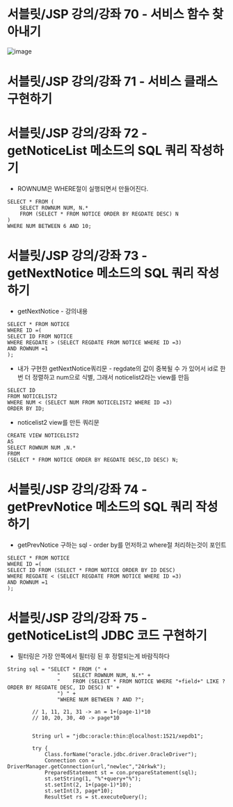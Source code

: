 # 서블릿/JSP 강의/강좌 70 - 서비스 함수 찾아내기
![image](https://user-images.githubusercontent.com/40667871/214678096-a2f9b7d9-b753-442b-b82a-d79b0a719b24.png)

# 서블릿/JSP 강의/강좌 71 - 서비스 클래스 구현하기

# 서블릿/JSP 강의/강좌 72 - getNoticeList 메소드의 SQL 쿼리 작성하기
* ROWNUM은 WHERE절이 실행되면서 만들어진다.
```
SELECT * FROM (
    SELECT ROWNUM NUM, N.*
    FROM (SELECT * FROM NOTICE ORDER BY REGDATE DESC) N
) 
WHERE NUM BETWEEN 6 AND 10;
```
# 서블릿/JSP 강의/강좌 73 - getNextNotice 메소드의 SQL 쿼리 작성하기
* getNextNotice - 강의내용
```
SELECT * FROM NOTICE
WHERE ID =(
SELECT ID FROM NOTICE
WHERE REGDATE > (SELECT REGDATE FROM NOTICE WHERE ID =3)
AND ROWNUM =1
);
```
* 내가 구현한 getNextNotice쿼리문 - regdate의 값이 중복될 수 가 있어서 id로 한번 더 정렬하고 num으로 식별, 그래서 noticelist2라는 view를 만듬
```
SELECT ID
FROM NOTICELIST2
WHERE NUM < (SELECT NUM FROM NOTICELIST2 WHERE ID =3)
ORDER BY ID;
```
* noticelist2 view를 만든 쿼리문
```
CREATE VIEW NOTICELIST2
AS
SELECT ROWNUM NUM ,N.*
FROM
(SELECT * FROM NOTICE ORDER BY REGDATE DESC,ID DESC) N;
```

# 서블릿/JSP 강의/강좌 74 - getPrevNotice 메소드의 SQL 쿼리 작성하기
* getPrevNotice 구하는 sql - order by를 먼저하고 where절 처리하는것이 포인트
```
SELECT * FROM NOTICE
WHERE ID =(
SELECT ID FROM (SELECT * FROM NOTICE ORDER BY ID DESC)
WHERE REGDATE < (SELECT REGDATE FROM NOTICE WHERE ID =3)
AND ROWNUM =1
);
```

# 서블릿/JSP 강의/강좌 75 - getNoticeList의 JDBC 코드 구현하기
* 필터링은 가장 안쪽에서 필터링 된 후 정렬되는게 바람직하다
```
String sql = "SELECT * FROM (" + 
				"    SELECT ROWNUM NUM, N.*" + 
				"    FROM (SELECT * FROM NOTICE WHERE "+field+" LIKE ? ORDER BY REGDATE DESC, ID DESC) N" + 
				") " + 
				"WHERE NUM BETWEEN ? AND ?";
		
		// 1, 11, 21, 31 -> an = 1+(page-1)*10
		// 10, 20, 30, 40 -> page*10
		
		
		String url = "jdbc:oracle:thin:@localhost:1521/xepdb1";

		try {
			Class.forName("oracle.jdbc.driver.OracleDriver");
			Connection con = DriverManager.getConnection(url,"newlec","24rkwk");
			PreparedStatement st = con.prepareStatement(sql);
			st.setString(1, "%"+query+"%");
			st.setInt(2, 1+(page-1)*10);
			st.setInt(3, page*10);
			ResultSet rs = st.executeQuery();
```

